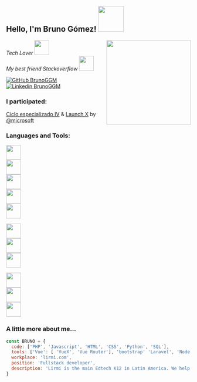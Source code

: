 <h2> Hello, I'm Bruno Gómez! <img src="https://media.giphy.com/media/3owyplYLWlGFQk9mF2/giphy.gif" width="70"></h2>

<img  style="float: right;" align='right' src="https://media.giphy.com/media/Vf3ZKdillTMOOaOho0/giphy.gif" width="230">

<p><em>Tech Lover <img src="https://media.giphy.com/media/nERMP8fuaZqvM6i94v/giphy.gif" width="40">
</br>
My best friend Stackoverflow <img src="https://media.giphy.com/media/ZZg7XJ7Bs9ipwU2KLc/giphy.gif" width="40"> 
</em></p>

[![GitHub BrunoGGM](https://img.shields.io/github/followers/BrunoGGM?label=follow&style=social)](https://github.com/BrunoGGM)
[![Linkedin BrunoGGM](https://img.shields.io/badge/LinkedIn-blue?style=flat&logo=linkedin&labelColor=blue)](https://www.linkedin.com/in/brunoggm/)

### I participated:
[Ciclo especializado IV](https://github.com/innovaccion-virtual) & [Launch X](https://github.com/LaunchX-InnovaccionVirtual) by [@microsoft](https://github.com/microsoft)


### Languages and Tools:


<code><img src="https://media.giphy.com/media/JqDcpPX8vWahUny0pE/giphy.gif" width="40"> </code>
<code><img src="https://media.giphy.com/media/ln7z2eWriiQAllfVcn/giphy.gif" width="40"> </code>
<code><img src="https://media.giphy.com/media/LMt9638dO8dftAjtco/giphy.gif" width="40"> </code>
<code><img src="https://media.giphy.com/media/XAxylRMCdpbEWUAvr8/giphy.gif" width="40"> </code>
<code><img src="https://media.giphy.com/media/fsEaZldNC8A1PJ3mwp/giphy.gif" width="40"> </code>

<code><img src="https://media.giphy.com/media/VgGthkhUvGgOit7Y9i/giphy.gif" width="40"> </code>
<code><img src="https://media.giphy.com/media/kHlrPbN9zaoOo7KXDo/giphy.gif" width="40"> </code>
<code><img src="https://media.giphy.com/media/kdFc8fubgS31b8DsVu/giphy.gif" width="40"> </code>

<code><img src="https://media.giphy.com/media/KzJkzjggfGN5Py6nkT/giphy.gif" width="40"> </code>
<code><img src="https://media.giphy.com/media/Sr8xDpMwVKOHUWDVRD/giphy.gif" width="40"> </code>
<code><img src="https://media.giphy.com/media/IdyAQJVN2kVPNUrojM/giphy.gif" width="40"> </code>


### A little more about me...  

```javascript
const BRUNO = {
  code: ['PHP', 'Javascript', 'HTML', 'CSS', 'Python', 'SQL'],
  tools: ['Vue': [ 'VueX', 'Vue Router'], 'bootstrap' 'Laravel', 'Node', 'Azure'],
  workplace: 'lirmi.com',
  position: 'Fullstack developer',
  description: 'Lirmi is the main Edtech K12 in Latin America. We help schools transform into super schools: Powered by software, data, intelligence, gamification, learning science and interactive content.'
}
```
